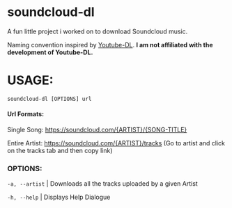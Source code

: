 # soundcloud-dl
A fun little project i worked on to download Soundcloud music. 

Naming convention inspired by [Youtube-DL](https://github.com/rg3/youtube-dl). 
**I am not affiliated with the development of Youtube-DL.**

# USAGE:

`soundcloud-dl [OPTIONS] url`

#### Url Formats: 

Single Song: https://soundcloud.com/{ARTIST}/{SONG-TITLE}

Entire Artist: https://soundcloud.com/{ARTIST}/tracks (Go to artist and click on the tracks tab and then copy link)

### OPTIONS:

`-a, --artist` |
       Downloads all the tracks uploaded by a given Artist

 `-h, --help`  |
       Displays Help Dialogue

